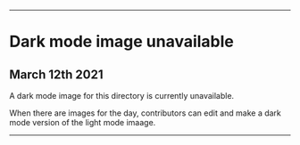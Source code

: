 
***
 
# Dark mode image unavailable

## March 12th 2021

A dark mode image for this directory is currently unavailable.

When there are images for the day, contributors can edit and make a dark mode version of the light mode imaage.

***
